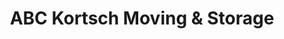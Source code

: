 ---
title: "ABC Kortsch Moving & Storage"
url: /milwaukee/abc-kortsch-moving-und-storage/
shop: Mieten
---